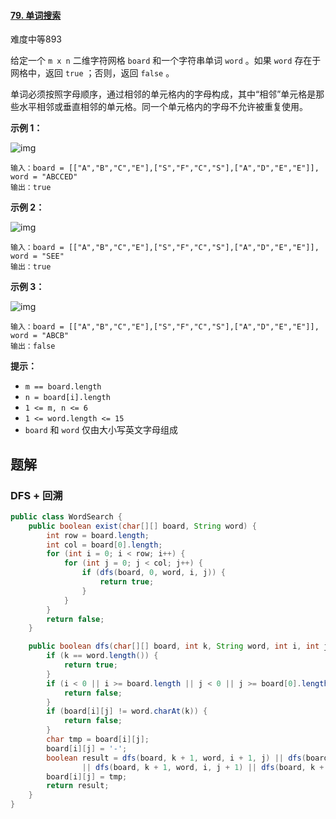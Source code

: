 #### [79. 单词搜索](https://leetcode-cn.com/problems/word-search/)

难度中等893

给定一个 `m x n` 二维字符网格 `board` 和一个字符串单词 `word` 。如果 `word` 存在于网格中，返回 `true` ；否则，返回 `false` 。

单词必须按照字母顺序，通过相邻的单元格内的字母构成，其中“相邻”单元格是那些水平相邻或垂直相邻的单元格。同一个单元格内的字母不允许被重复使用。



**示例 1：**

![img](https://assets.leetcode.com/uploads/2020/11/04/word2.jpg)

```
输入：board = [["A","B","C","E"],["S","F","C","S"],["A","D","E","E"]], word = "ABCCED"
输出：true
```

**示例 2：**

![img](https://assets.leetcode.com/uploads/2020/11/04/word-1.jpg)

```
输入：board = [["A","B","C","E"],["S","F","C","S"],["A","D","E","E"]], word = "SEE"
输出：true
```

**示例 3：**

![img](https://assets.leetcode.com/uploads/2020/10/15/word3.jpg)

```
输入：board = [["A","B","C","E"],["S","F","C","S"],["A","D","E","E"]], word = "ABCB"
输出：false
```



**提示：**

-   `m == board.length`
-   `n = board[i].length`
-   `1 <= m, n <= 6`
-   `1 <= word.length <= 15`
-   `board` 和 `word` 仅由大小写英文字母组成



## 题解

### DFS + 回溯

```java
public class WordSearch {
    public boolean exist(char[][] board, String word) {
        int row = board.length;
        int col = board[0].length;
        for (int i = 0; i < row; i++) {
            for (int j = 0; j < col; j++) {
                if (dfs(board, 0, word, i, j)) {
                    return true;
                }
            }
        }
        return false;
    }

    public boolean dfs(char[][] board, int k, String word, int i, int j) {
        if (k == word.length()) {
            return true;
        }
        if (i < 0 || i >= board.length || j < 0 || j >= board[0].length) {
            return false;
        }
        if (board[i][j] != word.charAt(k)) {
            return false;
        }
        char tmp = board[i][j];
        board[i][j] = '-';
        boolean result = dfs(board, k + 1, word, i + 1, j) || dfs(board, k + 1, word, i - 1, j)
                || dfs(board, k + 1, word, i, j + 1) || dfs(board, k + 1, word, i, j - 1);
        board[i][j] = tmp;
        return result;
    }
}
```
